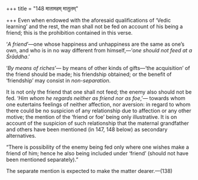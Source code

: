 +++
title = "148 मातामहम् मातुलम्"

+++
Even when endowed with the aforesaid qualifications of ‘Vedic learning’
and the rest, the man shall not be fed on account of his being a friend;
this is the prohibition contained in this verse.

‘*A* *friend*’—one whose happiness and unhappiness are the same as one’s
own, and who is in no way different from himself,—‘*one should not feed
at a Śrāddha*.’

‘*By means of riches*’— by means of other kinds of gifts—‘the
acquisition’ of the friend should be made; his friendship obtained; or
the benefit of ‘friendship’ may consist in *non-separation*.

It is not only the friend that one shall not feed; the enemy also should
not be fed. ‘*Him whom he regards neither as friend* *nor* *as foe*,’—
towards whom one eutertains feelings of neither affection, nor aversion:
in regard to whom there could be no suspicion of any relationship due to
affection or any other motive; the mention of the ‘friend or foe’ being
only illustrative. It is on account of the suspicion of such
relationship that the maternal grandfather and others have been
mentioned (in 147, 148 below) as secondary alternatives.

“There is possibility of the enemy being fed only where one wishes make
a friend of him; hence he also being included under ‘friend’ (should not
have been mentioned separately).”

The separate mention is expected to make the matter dearer.—(138)


